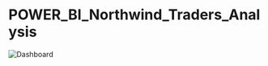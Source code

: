 #     POWER_BI_Northwind_Traders_Analysis

![Dashboard](https://github.com/AnalystInsights/POWER_BI_Northwind_Traders_Analysis/assets/145913907/9431ee58-62d3-490c-9fc3-a34c81fa765a)

